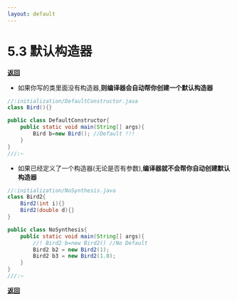 ```yaml
---
layout: default
---
```


# 5.3 默认构造器  

[**返回**](../menu)

- 如果你写的类里面没有构造器,**则编译器会自动帮你创建一个默认构造器**  

```java
//:initialization/DefaultConstructor.java
class Bird(){}

public class DefaultConstructor{
    public static void main(String[] args){
        Bird b=new Bird(); //Default !!!
    }
}
///:~
```

- 如果已经定义了一个构造器(无论是否有参数),**编译器就不会帮你自动创建默认构造器**

```java
//:initialization/NoSynthesis.java
class Bird2{
    Bird2(int i){}
    Bird2(double d){}
}

public class NoSynthesis{
    public static void main(String[] args){
        //! Bird2 b=new Bird2() //No Default
        Bird2 b2 = new Bird2(1);
        Bird2 b3 = new Bird2(1.0);
    }
}
///:~
```
[**返回**](../menu)